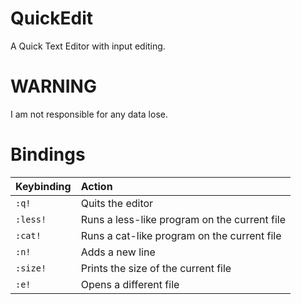 # QuickEdit

A Quick Text Editor with input editing.

# WARNING

I am not responsible for any data lose.

# Bindings
| Keybinding | Action |
| :--- | :--- |
| `:q!` | Quits the editor |
| `:less!` | Runs a less-like program on the current file |
| `:cat!` | Runs a cat-like program on the current file |
| `:n!` | Adds a new line |
| `:size!` | Prints the size of the current file |
| `:e!` | Opens a different file |

